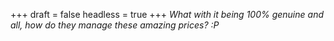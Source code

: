 
+++
draft = false
headless = true
+++
_What with it being 100% genuine and all, how do they manage these amazing prices? :P_
